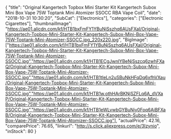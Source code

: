 {
	"title": "Original Kangertech Topbox Mini Starter Kit Kangertech Subox Mini Box Vape 75W Toptank Mini Atomizer SSOCC RBA Vape Coil",
	"date": "2018-10-31 10:30:20",
	"SubCat": ["Electronics"],
	"categories": ["Electronic Cigarettes"],
	"thumbnailImage": "https://ae01.alicdn.com/kf/HTB1bxFmFY1YBuNjSszhq6AUsFXaI/Original-Kangertech-Topbox-Mini-Starter-Kit-Kangertech-Subox-Mini-Box-Vape-75W-Toptank-Mini-Atomizer-SSOCC.jpg_220x220.jpg",
	"BigImage": ["https://ae01.alicdn.com/kf/HTB1bxFmFY1YBuNjSszhq6AUsFXaI/Original-Kangertech-Topbox-Mini-Starter-Kit-Kangertech-Subox-Mini-Box-Vape-75W-Toptank-Mini-Atomizer-SSOCC.jpg","https://ae01.alicdn.com/kf/HTB1ECgJwnlYBeNjSszcq6zwhFXaQ/Original-Kangertech-Topbox-Mini-Starter-Kit-Kangertech-Subox-Mini-Box-Vape-75W-Toptank-Mini-Atomizer-SSOCC.jpg","https://ae01.alicdn.com/kf/HTB1tIeLn2uSBuNkHFqDq6xfhVXau/Original-Kangertech-Topbox-Mini-Starter-Kit-Kangertech-Subox-Mini-Box-Vape-75W-Toptank-Mini-Atomizer-SSOCC.jpg","https://ae01.alicdn.com/kf/HTB1w.othHArBKNjSZFLq6A_dVXaP/Original-Kangertech-Topbox-Mini-Starter-Kit-Kangertech-Subox-Mini-Box-Vape-75W-Toptank-Mini-Atomizer-SSOCC.jpg","https://ae01.alicdn.com/kf/HTB1eWLvwbGYBuNjy0Foq6AiBFXaB/Original-Kangertech-Topbox-Mini-Starter-Kit-Kangertech-Subox-Mini-Box-Vape-75W-Toptank-Mini-Atomizer-SSOCC.jpg"],
	"actualPrice": 42.16,
	"comparePrice": 76.65,
	"linkurl": "http://s.click.aliexpress.com/e/3Izynio",
	"inStock": 80
}
